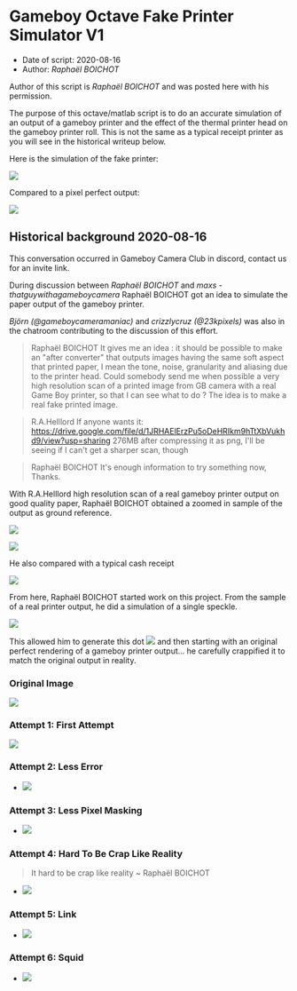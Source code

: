 # Gameboy Octave Fake Printer Simulator V1

* Date of script: 2020-08-16
* Author: *Raphaël BOICHOT*

Author of this script is *Raphaël BOICHOT* and was posted here with his permission.

The purpose of this octave/matlab script is to do an accurate simulation of an
 output of a gameboy printer and the effect of the thermal printer head on the
 gameboy printer roll. This is not the same as a typical receipt printer as you
 will see in the historical writeup below.

Here is the simulation of the fake printer:

![](./images/superMarioWorldPortraitSimulated.png)

Compared to a pixel perfect output:

![](./images/superMarioWorldPortraitOriginal.png)


## Historical background 2020-08-16

This conversation occurred in Gameboy Camera Club in discord, contact us for an invite link.

During discussion between *Raphaël BOICHOT* and *maxs - thatguywithagameboycamera*
Raphaël BOICHOT got an idea to simulate the paper output of the gameboy printer.

*Björn (@gameboycameramaniac)* and *crizzlycruz (@23kpixels)* was also in the
chatroom contributing to the discussion of this effort.

> Raphaël BOICHOT
> It gives me an idea : it should be possible to make an "after converter" that outputs images having the same soft aspect that printed paper, I mean the tone, noise, granularity and aliasing due to the printer head. Could somebody send me when possible a very high resolution scan of a printed image from GB camera with a real Game Boy printer, so that I can see what to do ? The idea is to make a real fake printed image.

> R.A.Helllord
> If anyone wants it: https://drive.google.com/file/d/1JRHAElErzPu5oDeHRIkm9hTtXbVukhd9/view?usp=sharing 276MB after compressing it as png, I'll be seeing if I can't get a sharper scan, though

> Raphaël BOICHOT
> It's enough information to try something now, Thanks.

With R.A.Helllord high resolution scan of a real gameboy printer output on good quality paper,
Raphaël BOICHOT obtained a zoomed in sample of the output as ground reference.

![](./images/RAHelllord_real1.png)

![](./images/RAHelllord_real2.png)

He also compared with a typical cash receipt

![](./images/cashTicketExample.png)

From here, Raphaël BOICHOT started work on this project. From the sample of a real printer output, he did a simulation of a single speckle.

![](./images/octaveSpeckleSim.png)

This allowed him to generate this dot ![](./images/dot_small.png) and then starting with an original perfect rendering of a gameboy printer output... he carefully crappified it to match the original output in reality.

### Original Image

![](./images/originalImage.png)

### Attempt 1: First Attempt

![](./images/attempt1.png)

### Attempt 2: Less Error

* ![](./images/attempt2_lesserror.png)

### Attempt 3: Less Pixel Masking

* ![](./images/attempt3_lesspixelmask.png)

### Attempt 4: Hard To Be Crap Like Reality

> It hard to be crap like reality ~ Raphaël BOICHOT

* ![](./images/attempt4_hardToBeCrapLikeReality.png)

### Attempt 5: Link

* ![](./images/attempt5_link.png)

### Attempt 6: Squid

* ![](./images/attempt6_squid.png)



